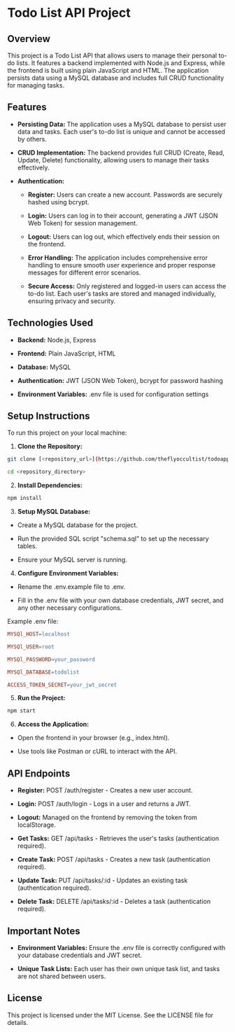 ﻿# Todo List API Project

  

## Overview

  

This project is a Todo List API that allows users to manage their personal to-do lists. It features a backend implemented with Node.js and Express, while the frontend is built using plain JavaScript and HTML. The application persists data using a MySQL database and includes full CRUD functionality for managing tasks.

  

## Features


 - **Persisting Data:** The application uses a MySQL database to persist user data and tasks. Each user's to-do list is unique and cannot be accessed by others.

  

 - **CRUD Implementation:** The backend provides full CRUD (Create, Read, Update, Delete) functionality, allowing users to manage their tasks effectively.

  

 - **Authentication:**
	 - **Register:** Users can create a new account. Passwords are securely hashed using bcrypt.

	 - **Login:** Users can log in to their account, generating a JWT (JSON Web Token) for session management.

	 - **Logout:** Users can log out, which effectively ends their session on the frontend.
	- **Error Handling:** The application includes comprehensive error handling to ensure smooth user experience and proper response messages for different error scenarios.
	-	**Secure Access:** Only registered and logged-in users can access the to-do list. Each user's tasks are stored and managed individually, ensuring privacy and security.

  

## Technologies Used

  

-	**Backend:** Node.js, Express

-	**Frontend:** Plain JavaScript, HTML

-	**Database:** MySQL

-	**Authentication:** JWT (JSON Web Token), bcrypt for password hashing

-	**Environment Variables:** .env file is used for configuration settings

  

## Setup Instructions

To run this project on your local machine:

 1. **Clone the Repository:**

  

```bash
git clone [<repository_url>](https://github.com/theflyoccultist/todoapp_express_mysql)

cd <repository_directory>
```

 2. **Install Dependencies:**

```bash
npm install
```
  

 3. **Setup MySQL Database:**
 
 - Create a MySQL database for the project.

- Run the provided SQL script "schema.sql" to set up the necessary tables.

- Ensure your MySQL server is running.


4. **Configure Environment Variables:**

 - Rename the .env.example file to .env.

 - Fill in the .env file with your own database credentials, JWT secret, and any other necessary configurations.

Example .env file:

```makefile
MYSQl_HOST=localhost

MYSQl_USER=root

MYSQl_PASSWORD=your_password

MYSQl_DATABASE=todolist

ACCESS_TOKEN_SECRET=your_jwt_secret
```
  

5. **Run the Project:**

```bash
npm start
```
 
6. **Access the Application:**

 - Open the frontend in your browser (e.g., index.html).

 - Use tools like Postman or cURL to interact with the API.


## API Endpoints

  

 - **Register:** POST /auth/register - Creates a new user account.

 - **Login:** POST /auth/login - Logs in a user and returns a JWT.

 - **Logout:** Managed on the frontend by removing the token from localStorage.

 - **Get Tasks:** GET /api/tasks - Retrieves the user's tasks (authentication required).

 - **Create Task:** POST /api/tasks - Creates a new task (authentication required).

 - **Update Task:** PUT /api/tasks/:id - Updates an existing task (authentication required).

 - **Delete Task:** DELETE /api/tasks/:id - Deletes a task (authentication required).

 
## Important Notes

  
 - **Environment Variables:** Ensure the .env file is correctly configured with your database credentials and JWT secret.

 - **Unique Task Lists:** Each user has their own unique task list, and tasks are not shared between users.

  

## License

This project is licensed under the MIT License. See the LICENSE file for details.
